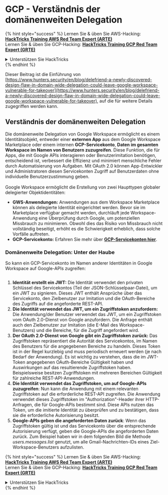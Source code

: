 # GCP - Verständnis der domänenweiten Delegation

{% hint style="success" %}
Lernen Sie & üben Sie AWS-Hacking: <img src="/.gitbook/assets/image.png" alt="" data-size="line">[**HackTricks Training AWS Red Team Expert (ARTE)**](https://training.hacktricks.xyz/courses/arte)<img src="/.gitbook/assets/image.png" alt="" data-size="line">\
Lernen Sie & üben Sie GCP-Hacking: <img src="/.gitbook/assets/image (2).png" alt="" data-size="line">[**HackTricks Training GCP Red Team Expert (GRTE)**<img src="/.gitbook/assets/image (2).png" alt="" data-size="line">](https://training.hacktricks.xyz/courses/grte)

<details>

<summary>Unterstützen Sie HackTricks</summary>

* Überprüfen Sie die [**Abonnementpläne**](https://github.com/sponsors/carlospolop)!
* **Treten Sie der** 💬 [**Discord-Gruppe**](https://discord.gg/hRep4RUj7f) oder der [**Telegram-Gruppe**](https://t.me/peass) bei oder **folgen** Sie uns auf **Twitter** 🐦 [**@hacktricks\_live**](https://twitter.com/hacktricks\_live)**.**
* **Teilen Sie Hacking-Tricks, indem Sie PRs an die** [**HackTricks**](https://github.com/carlospolop/hacktricks) und [**HackTricks Cloud**](https://github.com/carlospolop/hacktricks-cloud) GitHub-Repositorys senden.

</details>
{% endhint %}

Dieser Beitrag ist die Einführung von [https://www.hunters.security/en/blog/delefriend-a-newly-discovered-design-flaw-in-domain-wide-delegation-could-leave-google-workspace-vulnerable-for-takeover](https://www.hunters.security/en/blog/delefriend-a-newly-discovered-design-flaw-in-domain-wide-delegation-could-leave-google-workspace-vulnerable-for-takeover), auf die für weitere Details zugegriffen werden kann.

## **Verständnis der domänenweiten Delegation**

Die domänenweite Delegation von Google Workspace ermöglicht es einem Identitätsobjekt, entweder einer **externen App** aus dem Google Workspace Marketplace oder einem internen **GCP-Servicekonto**, **Daten im gesamten Workspace im Namen von Benutzern zuzugreifen**. Diese Funktion, die für Apps, die mit Google APIs interagieren oder Benutzerimitation benötigen, entscheidend ist, verbessert die Effizienz und minimiert menschliche Fehler durch Automatisierung von Aufgaben. Mit OAuth 2.0 können App-Entwickler und Administratoren diesen Servicekonten Zugriff auf Benutzerdaten ohne individuelle Benutzerzustimmung geben.\
\
Google Workspace ermöglicht die Erstellung von zwei Haupttypen globaler delegierter Objektidentitäten:

* **GWS-Anwendungen:** Anwendungen aus dem Workspace Marketplace können als delegierte Identität eingerichtet werden. Bevor sie im Marketplace verfügbar gemacht werden, durchläuft jede Workspace-Anwendung eine Überprüfung durch Google, um potenziellen Missbrauch zu minimieren. Obwohl dies das Risiko von Missbrauch nicht vollständig beseitigt, erhöht es die Schwierigkeit erheblich, dass solche Vorfälle auftreten.
* **GCP-Servicekonto:** Erfahren Sie mehr über [**GCP-Servicekonten hier**](../gcp-basic-information/#service-accounts).

### **Domänenweite Delegation: Unter der Haube**

So kann ein GCP-Servicekonto im Namen anderer Identitäten in Google Workspace auf Google-APIs zugreifen:

<figure><img src="../../../.gitbook/assets/image (58).png" alt=""><figcaption></figcaption></figure>

1. **Identität erstellt ein JWT:** Die Identität verwendet den privaten Schlüssel des Servicekontos (Teil der JSON-Schlüsselpaar-Datei), um ein JWT zu signieren. Dieses JWT enthält Ansprüche über das Servicekonto, den Zielbenutzer zur Imitation und die OAuth-Bereiche des Zugriffs auf die angeforderte REST-API.
2. **Die Identität verwendet das JWT, um ein Zugriffstoken anzufordern:** Die Anwendung/der Benutzer verwendet das JWT, um ein Zugriffstoken vom OAuth 2.0-Dienst von Google anzufordern. Die Anfrage enthält auch den Zielbenutzer zur Imitation (die E-Mail des Workspace-Benutzers) und die Bereiche, für die Zugriff angefordert wird.
3. **Der OAuth 2.0-Dienst von Google gibt ein Zugriffstoken zurück:** Das Zugriffstoken repräsentiert die Autorität des Servicekontos, im Namen des Benutzers für die angegebenen Bereiche zu handeln. Dieses Token ist in der Regel kurzlebig und muss periodisch erneuert werden (je nach Bedarf der Anwendung). Es ist wichtig zu verstehen, dass die im JWT-Token angegebenen OAuth-Bereiche Gültigkeit haben und Auswirkungen auf das resultierende Zugriffstoken haben. Beispielsweise besitzen Zugriffstoken mit mehreren Bereichen Gültigkeit für zahlreiche REST-API-Anwendungen.
4. **Die Identität verwendet das Zugriffstoken, um auf Google-APIs zuzugreifen**: Nun kann die Anwendung mit einem relevanten Zugriffstoken auf die erforderliche REST-API zugreifen. Die Anwendung verwendet dieses Zugriffstoken im "Authorization"-Header ihrer HTTP-Anfragen, die für Google-APIs bestimmt sind. Diese APIs nutzen das Token, um die imitierte Identität zu überprüfen und zu bestätigen, dass sie die erforderliche Autorisierung besitzt.
5. **Google-APIs geben die angeforderten Daten zurück**: Wenn das Zugriffstoken gültig ist und das Servicekonto über die entsprechende Autorisierung verfügt, geben die Google-APIs die angeforderten Daten zurück. Zum Beispiel haben wir in dem folgenden Bild die Methode _users.messages.list_ genutzt, um alle Gmail-Nachrichten-IDs eines Ziel-Workspace-Benutzers aufzulisten. 

{% hint style="success" %}
Lernen Sie & üben Sie AWS-Hacking: <img src="/.gitbook/assets/image.png" alt="" data-size="line">[**HackTricks Training AWS Red Team Expert (ARTE)**](https://training.hacktricks.xyz/courses/arte)<img src="/.gitbook/assets/image.png" alt="" data-size="line">\
Lernen Sie & üben Sie GCP-Hacking: <img src="/.gitbook/assets/image (2).png" alt="" data-size="line">[**HackTricks Training GCP Red Team Expert (GRTE)**<img src="/.gitbook/assets/image (2).png" alt="" data-size="line">](https://training.hacktricks.xyz/courses/grte)

<details>

<summary>Unterstützen Sie HackTricks</summary>

* Überprüfen Sie die [**Abonnementpläne**](https://github.com/sponsors/carlospolop)!
* **Treten Sie der** 💬 [**Discord-Gruppe**](https://discord.gg/hRep4RUj7f) oder der [**Telegram-Gruppe**](https://t.me/peass) bei oder **folgen** Sie uns auf **Twitter** 🐦 [**@hacktricks\_live**](https://twitter.com/hacktricks\_live)**.**
* **Teilen Sie Hacking-Tricks, indem Sie PRs an die** [**HackTricks**](https://github.com/carlospolop/hacktricks) und [**HackTricks Cloud**](https://github.com/carlospolop/hacktricks-cloud) GitHub-Repositorys senden.

</details>
{% endhint %}
